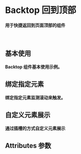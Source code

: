 <script setup>
import demo1 from './demo1.vue'
import demo2 from './demo2.vue'
import demo3 from './demo3.vue'
import Attributes from './Attributes.vue'
import preview from '@/components/preview.vue'
</script>

# Backtop 回到顶部

#### 用于快捷返回到页面顶部的组件

<br/>

## 基本使用

#### Backtop 组件基本使用示例。

<demo1/>
<preview compName="backtop" demoName="demo1"/>

## 绑定指定元素

#### 绑定指定元素监测滚动来触发。

<demo2/>
<preview compName="backtop" demoName="demo2"/>

## 自定义元素展示

#### 通过插槽的方式自定义元素展示

<demo3/>
<preview compName="backtop" demoName="demo3"/>

## Attributes 参数

<Attributes/>
<br/>
